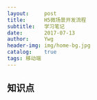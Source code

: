 ```yaml
---
layout:     post
title:      H5微场景开发流程
subtitle:   学习笔记 
date:       2017-07-13
author:     Ywg
header-img: img/home-bg.jpg
catalog:    true
tags: 移动端
---
```


## 知识点
